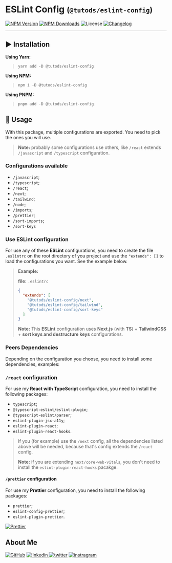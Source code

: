 # ESLint Config <small>(`@tutods/eslint-config`)</small>

[![NPM Version][npm-version-shield]][npm-link] [![NPM Downloads][npm-downloads-shield]][npm-link] ![License][npm-license-shield] [![Changelog][changelog-shield]](CHANGELOG.md)

---

## ▶️ Installation

**Using Yarn:**

> `yarn add -D @tutods/eslint-config`

**Using NPM:**

> `npm i -D @tutods/eslint-config`

**Using PNPM:**

> `pnpm add -D @tutods/eslint-config`

## 📄 Usage

With this package, multiple configurations are exported. You need to pick the ones you will use.

> **Note:** probably some configurations use others, like `/react` extends `/javascript` and `/typescript` configuration.

### Configurations available

- `/javascript`;
- `/typescript`;
- `/react`;
- `/next`;
- `/tailwind`;
- `/node`;
- `/imports`;
- `/prettier`;
- `/sort-imports`;
- `/sort-keys`

### Use **ESLint** configuration

For use any of these **ESLint** configurations, you need to create the file `.eslintrc` on the root directory of you
project and use the `"extends": []` to load the configurations you want.
See the example below.

> **Example:**
>
> **file:** `.eslintrc`
>
> ```json
> {
>   "extends": [
>     "@tutods/eslint-config/next",
>     "@tutods/eslint-config/tailwind",
>     "@tutods/eslint-config/sort-keys"
>   ]
> }
> ```
>
> **Note:** This **ESLint** configuration uses **Next.js** (with **TS**) + **TailwindCSS** + **sort keys and destructure
> keys** configurations.

### Peers Dependencies

Depending on the configuration you choose, you need to install some dependencies, examples:

### `/react` configuration

For use my **React with TypeScript** configuration, you need to install the following packages:

- `typescript`;
- `@typescript-eslint/eslint-plugin`;
- `@typescript-eslint/parser`;
- `eslint-plugin-jsx-a11y`;
- `eslint-plugin-react`;
- `eslint-plugin-react-hooks`.

> If you (for example) use the `/next` config, all the dependencies listed above will be needed, because that's config extends the `/react` config.
>
> **Note:** if you are extending `next/core-web-vitals`, you don't need to install the `eslint-plugin-react-hooks` pacakge.

#### `/prettier` configuration

For use my **Prettier** configuration, you need to install the following packages:

- `prettier`;
- `eslint-config-prettier`;
- `eslint-plugin-prettier`.

[![Prettier](https://img.shields.io/badge/prettier%20config-000000?style=for-the-badge&logo=npm&logoColor=white)](../prettier-config/README.md)

## About Me

[![GitHub](https://img.shields.io/badge/github-000000?style=for-the-badge&logo=github&logoColor=white)](https://github.com/tutods) [
![linkedin](https://img.shields.io/badge/linkedin-000000?style=for-the-badge&logo=linkedin&logoColor=white)
](https://linkedin.com/in/daniel-sousa-tutods)
[![twitter](https://img.shields.io/badge/twitter-000000?style=for-the-badge&logo=twitter&logoColor=white)](https://twitter.com/dsousa_12)
[![instragram](https://img.shields.io/badge/instragram-000000?style=for-the-badge&logo=instagram&logoColor=white)](https://instagram.com/dsousa_12)

<!-- Links -->

[npm-version-shield]: https://img.myrandomwebs.com/npm/v/@tutods/eslint-config.svg?label=@tutods/eslint-config&icon=npm
[changelog-shield]: https://img.myrandomwebs.com/npm/v/@tutods/eslint-config.svg?label=Changelog&icon=npm
[npm-license-shield]: https://img.shields.io/npm/l/@tutods/eslint-config.svg
[npm-downloads-shield]: https://img.shields.io/npm/dm/@tutods/eslint-config.svg
[npm-link]: https://www.npmjs.com/package/@tutods/eslint-config
